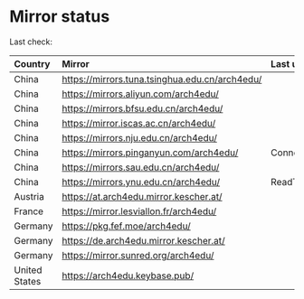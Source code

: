 <script src="./time.js"></script>
# Mirror status
Last check: <script type="text/javascript">localize(1674569860.955762);</script>

|Country|Mirror|Last update|
|:------|:-----|:----------|
|China|https://mirrors.tuna.tsinghua.edu.cn/arch4edu/|<script type="text/javascript">localize(1674542314);</script>|
|China|https://mirrors.aliyun.com/arch4edu/|<script type="text/javascript">localize(1674457253);</script>|
|China|https://mirrors.bfsu.edu.cn/arch4edu/|<script type="text/javascript">localize(1674542314);</script>|
|China|https://mirror.iscas.ac.cn/arch4edu/|<script type="text/javascript">localize(1674542314);</script>|
|China|https://mirrors.nju.edu.cn/arch4edu/|<script type="text/javascript">localize(1674542314);</script>|
|China|https://mirrors.pinganyun.com/arch4edu/|ConnectionError|
|China|https://mirrors.sau.edu.cn/arch4edu/|<script type="text/javascript">localize(1673850842);</script>|
|China|https://mirrors.ynu.edu.cn/arch4edu/|ReadTimeout|
|Austria|https://at.arch4edu.mirror.kescher.at/|<script type="text/javascript">localize(1674542314);</script>|
|France|https://mirror.lesviallon.fr/arch4edu/|<script type="text/javascript">localize(1674153500);</script>|
|Germany|https://pkg.fef.moe/arch4edu/|<script type="text/javascript">localize(1674542314);</script>|
|Germany|https://de.arch4edu.mirror.kescher.at/|<script type="text/javascript">localize(1674542314);</script>|
|Germany|https://mirror.sunred.org/arch4edu/|<script type="text/javascript">localize(1674542314);</script>|
|United States|https://arch4edu.keybase.pub/|<script type="text/javascript">localize(1674498693);</script>|

<script src="./tablefilter/tablefilter.js"></script>
<script src="./table.js"></script>